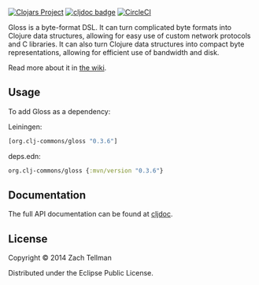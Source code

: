 [![Clojars Project](https://img.shields.io/clojars/v/org.clj-commons/gloss.svg)](https://clojars.org/org.clj-commons/gloss)
[![cljdoc badge](https://cljdoc.org/badge/org.clj-commons/gloss)](https://cljdoc.org/d/org.clj-commons/gloss)
[![CircleCI](https://circleci.com/gh/clj-commons/gloss.svg?style=svg)](https://circleci.com/gh/clj-commons/gloss)

Gloss is a byte-format DSL. It can turn complicated byte formats into Clojure 
data structures, allowing for easy use of custom network protocols and C 
libraries.  It can also turn Clojure data structures into compact byte 
representations, allowing for efficient use of bandwidth and disk.

Read more about it in [the wiki](https://github.com/clj-commons/gloss/wiki).

## Usage

To add Gloss as a dependency:

Leiningen:
```clojure
[org.clj-commons/gloss "0.3.6"]
```

deps.edn:
```clojure
org.clj-commons/gloss {:mvn/version "0.3.6"}
```

## Documentation

The full API documentation can be found at [cljdoc](https://cljdoc.org/d/org.clj-commons/gloss).

## License

Copyright © 2014 Zach Tellman

Distributed under the Eclipse Public License.
